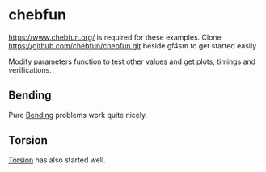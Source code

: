 # chebfun
https://www.chebfun.org/ is required for these examples.
Clone https://github.com/chebfun/chebfun.git beside gf4sm to get started easily.

Modify parameters function to test other values and get plots, timings and verifications. 

## Bending
Pure [Bending](beam.m) problems work quite nicely.

## Torsion
[Torsion](torsion.m) has also started well.


